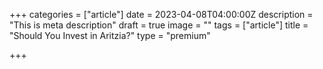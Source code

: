 +++
categories = ["article"]
date = 2023-04-08T04:00:00Z
description = "This is meta description"
draft = true
image = ""
tags = ["article"]
title = "Should You Invest in Aritzia?"
type = "premium"

+++
